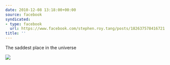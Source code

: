 ```yaml
---
date: 2010-12-08 13:18:00+00:00
source: facebook
syndicated:
- type: facebook
  url: https://www.facebook.com/stephen.roy.tang/posts/182637578416721
title: ''
---
```


The saddest place in the universe

![](http://i.imgur.com/AWHso.jpg)